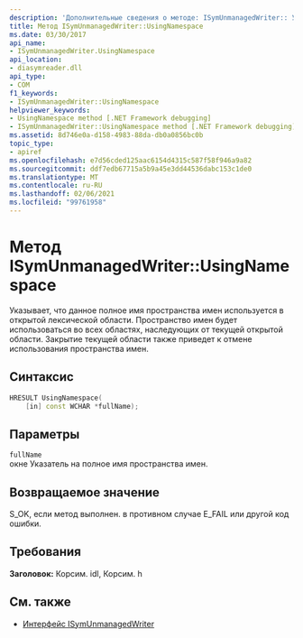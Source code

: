 ```yaml
---
description: 'Дополнительные сведения о методе: ISymUnmanagedWriter:: Усингнамеспаце'
title: Метод ISymUnmanagedWriter::UsingNamespace
ms.date: 03/30/2017
api_name:
- ISymUnmanagedWriter.UsingNamespace
api_location:
- diasymreader.dll
api_type:
- COM
f1_keywords:
- ISymUnmanagedWriter::UsingNamespace
helpviewer_keywords:
- UsingNamespace method [.NET Framework debugging]
- ISymUnmanagedWriter::UsingNamespace method [.NET Framework debugging]
ms.assetid: 8d746e0a-d158-4983-88da-db0a0856bc0b
topic_type:
- apiref
ms.openlocfilehash: e7d56cded125aac6154d4315c587f58f946a9a82
ms.sourcegitcommit: ddf7edb67715a5b9a45e3dd44536dabc153c1de0
ms.translationtype: MT
ms.contentlocale: ru-RU
ms.lasthandoff: 02/06/2021
ms.locfileid: "99761958"
---
```

# <a name="isymunmanagedwriterusingnamespace-method"></a>Метод ISymUnmanagedWriter::UsingNamespace

Указывает, что данное полное имя пространства имен используется в открытой лексической области. Пространство имен будет использоваться во всех областях, наследующих от текущей открытой области. Закрытие текущей области также приведет к отмене использования пространства имен.  
  
## <a name="syntax"></a>Синтаксис  
  
```cpp  
HRESULT UsingNamespace(  
    [in] const WCHAR *fullName);  
```  
  
## <a name="parameters"></a>Параметры  

 `fullName`  
 окне Указатель на полное имя пространства имен.  
  
## <a name="return-value"></a>Возвращаемое значение  

 S_OK, если метод выполнен. в противном случае E_FAIL или другой код ошибки.  
  
## <a name="requirements"></a>Требования  

 **Заголовок:** Корсим. idl, Корсим. h  
  
## <a name="see-also"></a>См. также

- [Интерфейс ISymUnmanagedWriter](isymunmanagedwriter-interface.md)

